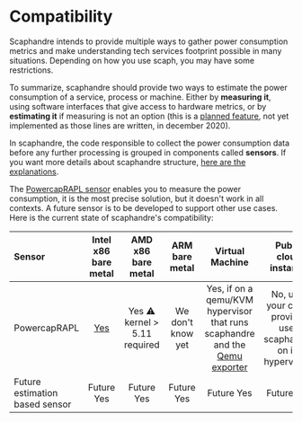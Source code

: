 # Compatibility

Scaphandre intends to provide multiple ways to gather power consumption metrics and make understanding tech services footprint possible in many situations. Depending on how you use scaph, you may have some restrictions.

To summarize, scaphandre should provide two ways to estimate the power consumption of a service, process or machine. Either by **measuring it**, using software interfaces that give access to hardware metrics, or by **estimating it** if measuring is not an option (this is a [planned feature](https://github.com/hubblo-org/scaphandre/issues/25), not yet implemented as those lines are written, in december 2020).

In scaphandre, the code responsible to collect the power consumption data before any further processing is grouped in components called **sensors**. If you want more details about scaphandre structure, [here are the explanations](explanations/internal-structure.md).

The [PowercapRAPL sensor](references/sensor-powercap_rapl.md) enables you to measure the power consumption, it is the most precise solution, but it doesn't work in all contexts. A future sensor is to be developed to support other use cases. Here is the current state of scaphandre's compatibility:

| Sensor         | Intel x86 bare metal | AMD x86 bare metal | ARM bare metal | Virtual Machine | Public cloud instance | Container |
| :------------- | :------------------: | :----------------: | :------------: | :-------------: | :-------------------: | :-------: |
| PowercapRAPL   | [Yes](references/sensor-powercap_rapl.md) | Yes ⚠️  kernel > 5.11 required | We don't know yet | Yes, if on a qemu/KVM hypervisor that runs scaphandre and the [Qemu exporter](references/exporter-qemu.md) | No, until your cloud provider uses scaphandre on its hypervisors | [Depends on what you want](explanations/about-containers.md) |
| Future estimation based sensor | Future Yes | Future Yes | Future Yes | Future Yes | Future Yes |
